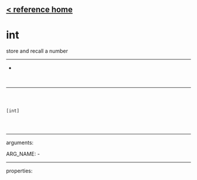 [< reference home](index.html)
---

# int


store and recall a number

---

-
<br>


---


```



[int]


            
```

---
arguments:

ARG_NAME: -<br>

---
properties:


